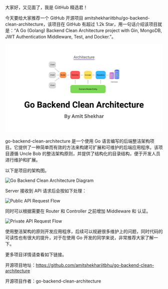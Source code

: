 
大家好，又见面了，我是 GitHub 精选君！

今天要给大家推荐一个 GitHub 开源项目 amitshekhariitbhu/go-backend-clean-architecture，该项目在 GitHub 有超过 1.2k Star，用一句话介绍该项目就是：“A Go (Golang) Backend Clean Architecture project with Gin, MongoDB, JWT Authentication Middleware, Test, and Docker.”。

![Go Backend Clean Architecture](https://raw.githubusercontent.com/ZhuPeng/pic/master/mac/compress_go-backend-clean-architecture.png)

go-backend-clean-architecture 是一个使用 Go 语言编写的后端整洁架构项目。它提供了一种简单而有效的方法来构建可扩展和可维护的后端应用程序。该项目遵循 Uncle Bob 的整洁架构原则，并提供了结构化的目录结构，便于开发人员进行维护和扩展。

以下是项目的架构图。

![Go Backend Clean Architecture Diagram](/Users/zhupeng/Work/git/zhupeng.github.io/images/go-backend-arch-diagram.png)

Server 接收到 API 请求后会按如下处理：

![Public API Request Flow](/Users/zhupeng/Work/git/zhupeng.github.io/images/go-arch-public-api-request-flow.png)

同时可以根据需要在 Router 和 Controller 之前增加 Middleware 和 认证。

![Private API Request Flow](/Users/zhupeng/Work/git/zhupeng.github.io/images/go-arch-private-api-request-flow.png)

使用整洁架构的原则开发应用程序，后续可以规避很多维护上的问题，同时代码的可读性也有很大的提升，对于在使用 Go 开发的同学来说，非常推荐大家了解一下。

更多项目详情请查看如下链接。

开源项目地址：https://github.com/amitshekhariitbhu/go-backend-clean-architecture

开源项目作者：go-backend-clean-architecture

